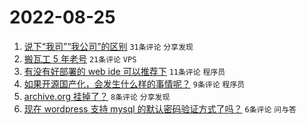 # 2022-08-25

1. [说下“我司”“我公司”的区别](https://www.v2ex.com/t/875222) `31条评论` `分享发现`
1. [搬瓦工 5 年老号](https://www.v2ex.com/t/875217) `21条评论` `VPS`
1. [有没有好部署的 web ide 可以推荐下](https://www.v2ex.com/t/875223) `11条评论` `程序员`
1. [如果开源国产化，会发生什么样的事情呢？](https://www.v2ex.com/t/875213) `9条评论` `程序员`
1. [archive.org 挂掉了？](https://www.v2ex.com/t/875214) `8条评论` `分享发现`
1. [现在 wordpress 支持 mysql 的默认密码验证方式了吗？](https://www.v2ex.com/t/875220) `6条评论` `问与答`

